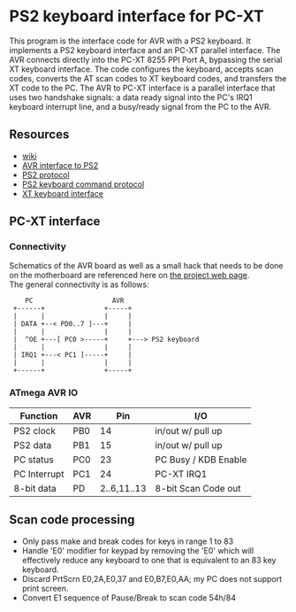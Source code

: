 # PS2 keyboard interface for PC-XT

This program is the interface code for AVR with a PS2 keyboard. It implements a PS2 keyboard interface and an PC-XT parallel interface. The AVR connects directly into the PC-XT 8255 PPI Port A, bypassing the serial XT keyboard interface. The code configures the keyboard, accepts scan codes, converts the AT scan codes to XT keyboard codes, and transfers the XT code to the PC.
The AVR to PC-XT interface is a parallel interface that uses two handshake signals: a data ready signal into the PC's IRQ1 keyboard interrupt line, and a busy/ready signal from the PC to the AVR.

## Resources

- [wiki](https://en.wikipedia.org/wiki/PS/2_port)
- [AVR interface to PS2](http://www.electronics-base.com/projects/complete-projects/108-avr-ps2-keyboard-key-readout)
- [PS2 protocol](http://www.burtonsys.com/ps2_chapweske.htm)
- [PS2 keyboard command protocol](https://wiki.osdev.org/PS/2_Keyboard)
- [XT keyboard interface](https://github.com/tmk/tmk_keyboard/wiki/IBM-PC-XT-Keyboard-Protocol)

## PC-XT interface

### Connectivity

Schematics of the AVR board as well as a small hack that needs to be done on the motherboard are referenced here on [the project web page](https://sites.google.com/site/eyalabraham/pc-xt/ps2-keyboard).  
The general connectivity is as follows:

```
    PC                    AVR
 +------+               +-----+
 |      |               |     |
 | DATA +--< PD0..7 ]---+     |
 |      |               |     |
 |  ^OE +---[ PC0 >-----+     +---> PS2 keyboard
 |      |               |     |
 | IRQ1 +---< PC1 ]-----+     |
 |      |               |     |
 +------+               +-----+
```

### ATmega AVR IO

| Function      | AVR  | Pin         | I/O                   |
|---------------|------|-------------|-----------------------|
| PS2 clock     | PB0  | 14          | in/out w/ pull up     |
| PS2 data      | PB1  | 15          | in/out w/ pull up     |
| PC status     | PC0  | 23          | PC Busy / KDB Enable  |
| PC Interrupt  | PC1  | 24          | PC-XT IRQ1            |
| 8-bit data    | PD   | 2..6,11..13 | 8-bit Scan Code out   |

## Scan code processing

- Only pass make and break codes for keys in range 1 to 83
- Handle 'E0' modifier for keypad by removing the 'E0' which will effectively reduce any keyboard to one that is equivalent to an 83 key keyboard.
- Discard PrtScrn E0,2A,E0,37 and E0,B7,E0,AA; my PC does not support print screen.
- Convert E1 sequence of Pause/Break to scan code 54h/84
